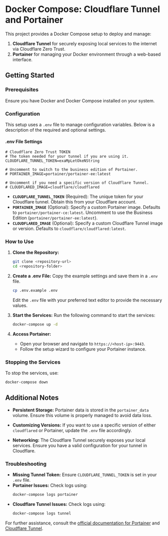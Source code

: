
# Docker Compose: Cloudflare Tunnel and Portainer

This project provides a Docker Compose setup to deploy and manage:

1. **Cloudflare Tunnel** for securely exposing local services to the internet via Cloudflare Zero Trust.
2. **Portainer** for managing your Docker environment through a web-based interface.

## Getting Started

### Prerequisites
Ensure you have Docker and Docker Compose installed on your system.

### Configuration

This setup uses a `.env` file to manage configuration variables. Below is a description of the required and optional settings.

#### .env File Settings

```env
# Cloudflare Zero Trust TOKEN
# The token needed for your tunnel if you are using it.
CLOUDFLARE_TUNNEL_TOKEN=exaMpLetOkeNString

# Uncomment to switch to the business edition of Portainer.
# PORTAINER_IMAGE=portainer/portainer-ee:latest

# Uncomment if you need a specific version of Cloudflare Tunnel.
# CLOUDFLARED_IMAGE=cloudflare/cloudflared
```

- **`CLOUDFLARE_TUNNEL_TOKEN`** (Required): The unique token for your Cloudflare tunnel. Obtain this from your Cloudflare account.
- **`PORTAINER_IMAGE`** (Optional): Specify a custom Portainer image. Defaults to `portainer/portainer-ce:latest`. Uncomment to use the Business Edition (`portainer/portainer-ee:latest`).
- **`CLOUDFLARED_IMAGE`** (Optional): Specify a custom Cloudflare Tunnel image or version. Defaults to `cloudflare/cloudflared:latest`.

### How to Use

1. **Clone the Repository:**
   ```bash
   git clone <repository-url>
   cd <repository-folder>
   ```

2. **Create a .env File:**
   Copy the example settings and save them in a `.env` file.
   ```bash
   cp .env.example .env
   ```
   Edit the `.env` file with your preferred text editor to provide the necessary values.

3. **Start the Services:**
   Run the following command to start the services:
   ```bash
   docker-compose up -d
   ```

4. **Access Portainer:**
   - Open your browser and navigate to `https://<host-ip>:9443`.
   - Follow the setup wizard to configure your Portainer instance.

### Stopping the Services
To stop the services, use:
```bash
docker-compose down
```

## Additional Notes

- **Persistent Storage:**
  Portainer data is stored in the `portainer_data` volume. Ensure this volume is properly managed to avoid data loss.

- **Customizing Versions:**
  If you want to use a specific version of either `cloudflared` or Portainer, update the `.env` file accordingly.

- **Networking:**
  The Cloudflare Tunnel securely exposes your local services. Ensure you have a valid configuration for your tunnel in Cloudflare.

### Troubleshooting

- **Missing Tunnel Token:** Ensure `CLOUDFLARE_TUNNEL_TOKEN` is set in your `.env` file.
- **Portainer Issues:** Check logs using:
  ```bash
  docker-compose logs portainer
  ```
- **Cloudflare Tunnel Issues:** Check logs using:
  ```bash
  docker-compose logs tunnel
  ```

For further assistance, consult the [official documentation for Portainer](https://documentation.portainer.io/) and [Cloudflare Tunnel](https://developers.cloudflare.com/cloudflare-one/connections/connect-apps/).
